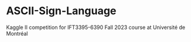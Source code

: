 # ASCII-Sign-Language
Kaggle II competition for IFT3395-6390 Fall 2023 course at Université de Montréal
